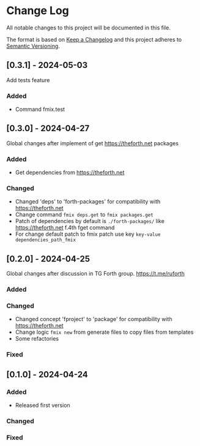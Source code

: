 
# Change Log
All notable changes to this project will be documented in this file.
 
The format is based on [Keep a Changelog](http://keepachangelog.com/)
and this project adheres to [Semantic Versioning](http://semver.org/).

## [0.3.1] - 2024-05-03
  
Add tests feature
### Added
- Command fmix.test
 
## [0.3.0] - 2024-04-27
  
Global changes after implement of get https://theforth.net packages 
### Added
- Get dependencies from https://theforth.net
 
### Changed
  
- Changed 'deps' to 'forth-packages' for compatibility with https://theforth.net
- Change command `fmix deps.get` to `fmix packages.get`
- Patch of dependencies by default is `./forth-packages/` like https://theforth.net f.4th fget command
- For change default patch to fmix patch use key `key-value dependencies_path_fmix`
 
## [0.2.0] - 2024-04-25
  
Global changes after discussion in TG Forth group. https://t.me/ruforth
 
### Added
 
### Changed
  
- Changed concept 'fproject' to 'package' for compatibility with https://theforth.net
- Change logic `fmix new` from generate files to copy files from templates
- Some refactories

### Fixed
 
## [0.1.0] - 2024-04-24
 
### Added

- Released first version
   
### Changed
 
### Fixed
 